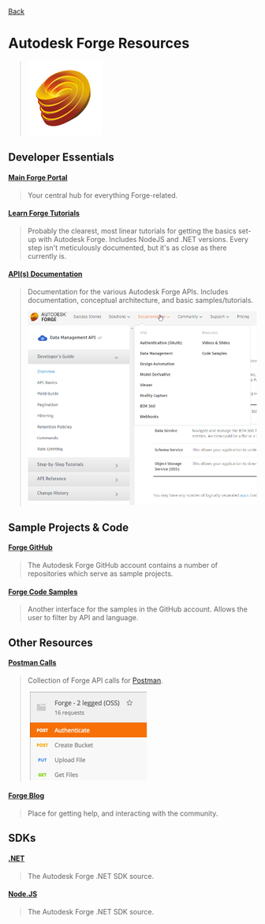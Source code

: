 [Back](/../../tree/master)

# Autodesk Forge Resources

>![Forge Logo](Assets/forge-logo.png)

## Developer Essentials

#### [Main Forge Portal](https://forge.autodesk.com)
> Your central hub for everything Forge-related.

#### [Learn Forge Tutorials](http://learnforge.autodesk.io/#/?id=learn-autodesk-forge)
> Probably the clearest, most linear tutorials for getting the basics set-up with Autodesk Forge. Includes NodeJS and .NET versions. Every step isn't meticulously documented, but it's as close as there currently is.

#### [API(s) Documentation](https://forge.autodesk.com/en/docs/data/v2/developers_guide/overview/)
> Documentation for the various Autodesk Forge APIs. Includes documentation, conceptual architecture, and basic samples/tutorials.
>
>![Documentation Sample](Assets/documentation.png)


## Sample Projects & Code

#### [Forge GitHub](https://github.com/Autodesk-Forge)
> The Autodesk Forge GitHub account contains a number of repositories which serve as sample projects.

#### [Forge Code Samples](https://forge.autodesk.com/code-samples)
> Another interface for the samples in the GitHub account. Allows the user to filter by API and language.


## Other Resources

#### [Postman Calls](https://forge.autodesk.com/blog/my-postman-collection)
> Collection of Forge API calls for [Postman](https://www.getpostman.com/).
>
>![Postman Sample](Assets/forge-postman.png)

#### [Forge Blog](https://forge.autodesk.com/blog)
> Place for getting help, and interacting with the community.


## SDKs

#### [.NET](https://github.com/Autodesk-Forge/forge-api-dotnet-client)
> The Autodesk Forge .NET SDK source.

#### [Node.JS](https://github.com/Autodesk-Forge/forge-api-nodejs-client)
> The Autodesk Forge .NET SDK source.